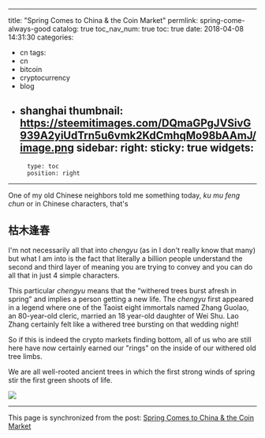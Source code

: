 
---
title: "Spring Comes to China & the Coin Market"
permlink: spring-come-always-good
catalog: true
toc_nav_num: true
toc: true
date: 2018-04-08 14:31:30
categories:
- cn
tags:
- cn
- bitcoin
- cryptocurrency
- blog
- shanghai
thumbnail: https://steemitimages.com/DQmaGPgJVSivG939A2yiUdTrn5u6vmk2KdCmhqMo98bAAmJ/image.png
sidebar:
    right:
        sticky: true
widgets:
    -
        type: toc
        position: right
---


One of my old Chinese neighbors told me something today, *ku* *mu* *feng* *chun* or in Chinese characters, that's

## 枯木逢春 

I'm not necessarily all that into *chengyu* (as in I don't really know that many) but what I am into is the fact that literally a billion people understand the second and third layer of meaning you are trying to convey and you can do all that in just 4 simple characters.

This particular *chengyu* means that the “withered trees burst afresh in spring” and implies a person getting a new life. The *chengyu* first appeared in a legend where one of the Taoist eight immortals named Zhang Guolao, an 80-year-old cleric, married an 18 year-old daughter of Wei Shu. Lao Zhang certainly felt like a withered tree bursting on that wedding night!

So if this is indeed the crypto markets finding bottom, all of us who are still here have now certainly earned our "rings" on the inside of our withered old tree limbs.

We are all well-rooted ancient trees in which the first strong winds of spring stir the first green shoots of life.

![](https://steemitimages.com/DQmaGPgJVSivG939A2yiUdTrn5u6vmk2KdCmhqMo98bAAmJ/image.png)

- - -

This page is synchronized from the post: [Spring Comes to China & the Coin Market](https://steemit.com/@shanghaipreneur/spring-come-always-good)
